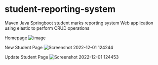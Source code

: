 # student-reporting-system
Maven Java Springboot student marks reporting system Web application using elastic to perform CRUD operations


Homepage
![image](https://user-images.githubusercontent.com/54276528/204989468-e7c5f795-cdc4-4da8-ae90-1adf9ec68f30.png)

New Student Page
![Screenshot 2022-12-01 124244](https://user-images.githubusercontent.com/54276528/204989688-f4df9508-48c5-4e23-ae6b-343d3eb0e299.png)

Update Student Page
![Screenshot 2022-12-01 124453](https://user-images.githubusercontent.com/54276528/204989773-cc846901-3640-4505-9553-29542c20f635.png)
